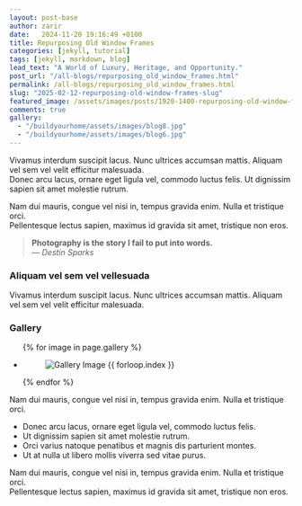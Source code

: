```yaml
---
layout: post-base
author: zarir
date:   2024-11-20 19:16:49 +0100
title: Repurposing Old Window Frames
categories: [jekyll, tutorial]
tags: [jekyll, markdown, blog]
lead_text: "A World of Luxury, Heritage, and Opportunity."
post_url: "/all-blogs/repurposing_old_window_frames.html"
permalink: /all-blogs/repurposing_old_window_frames.html
slug: "2025-02-12-repurposing-old-window-frames-slug"
featured_image: /assets/images/posts/1920-1400-repurposing-old-window-frames.jpg
comments: true
gallery:
  - "/buildyourhome/assets/images/blog8.jpg"
  - "/buildyourhome/assets/images/blog6.jpg"
---
```



Vivamus interdum suscipit lacus. Nunc ultrices accumsan mattis. Aliquam vel sem vel velit efficitur malesuada.  
Donec arcu lacus, ornare eget ligula vel, commodo luctus felis. Ut dignissim sapien sit amet molestie rutrum.

Nam dui mauris, congue vel nisi in, tempus gravida enim. Nulla et tristique orci.  
Pellentesque lectus sapien, maximus id gravida sit amet, tristique non eros.

> **Photography is the story I fail to put into words.**  
> — *Destin Sparks*

### Aliquam vel sem vel vellesuada

Vivamus interdum suscipit lacus. Nunc ultrices accumsan mattis. Aliquam vel sem vel velit efficitur malesuada.  

### Gallery
<ul class="gallery gallery-columns-2">
  {% for image in page.gallery %}
  <li class="gallery-item">
    <figure>
      <img src="{{ image }}" alt="Gallery Image {{ forloop.index }}">
    </figure>
  </li>
  {% endfor %}
</ul>

Nam dui mauris, congue vel nisi in, tempus gravida enim. Nulla et tristique orci.  

- Donec arcu lacus, ornare eget ligula vel, commodo luctus felis.
- Ut dignissim sapien sit amet molestie rutrum.
- Orci varius natoque penatibus et magnis dis parturient montes.
- Ut at nulla ut libero mollis viverra sed vitae purus.

Nam dui mauris, congue vel nisi in, tempus gravida enim. Nulla et tristique orci.  
Pellentesque lectus sapien, maximus id gravida sit amet, tristique non eros.
